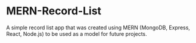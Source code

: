 # MERN-Record-List
A simple record list app that was created using MERN (MongoDB, Express, React, Node.js) to be used as a model for future projects.

